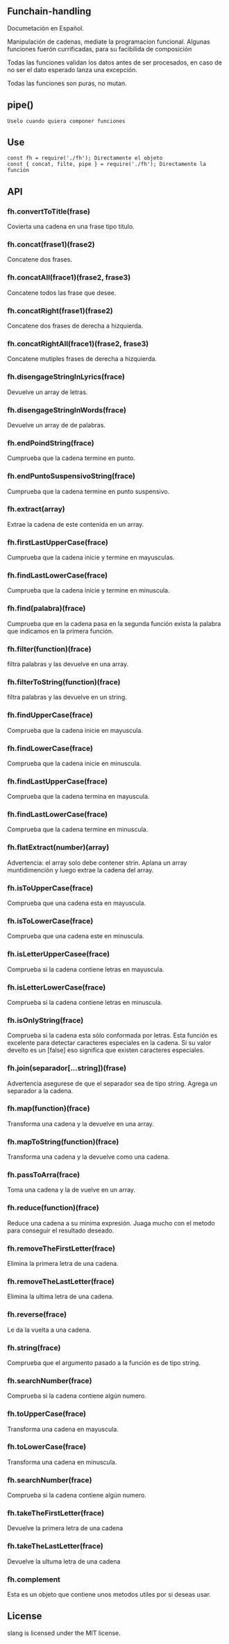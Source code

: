 Funchain-handling
-----
Documetación en Español.

Manipulación de cadenas, mediate la programacíon funcional.
Algunas funciones fuerón currificadas, para su facibilida de composición

Todas las funciones validan los datos antes de ser procesados, en caso de no ser el dato esperado lanza una excepción.

Todas las funciones son puras, no mutan.

## pipe()
    Uselo cuando quiera componer funciones 


## Use
    const fh = require('./fh'); Directamente el objeto
    const { concat, filte, pipe } = require('./fh'); Directamente la función

## API

### fh.convertToTitle(frase)
Covierta una cadena en una frase tipo titulo.

### fh.concat(frase1)(frase2)
Concatene dos frases.

### fh.concatAll(frace1)(frase2, frase3)
Concatene todos las frase que desee.

### fh.concatRight(frase1)(frase2)
Concatene dos frases de derecha a hizquierda.

### fh.concatRightAll(frace1)(frase2, frase3)
Concatene mutiples frases de derecha a hizquierda.

### fh.disengageStringInLyrics(frace)
Devuelve un array de letras.

### fh.disengageStringInWords(frace)
Devuelve un array de de palabras.

### fh.endPoindString(frace)
Cumprueba que la cadena termine en punto.

### fh.endPuntoSuspensivoString(frace)
Cumprueba que la cadena termine en punto suspensivo.

### fh.extract(array)
Extrae la cadena de este contenida en un array.

### fh.firstLastUpperCase(frace)
Cumprueba que la cadena inicie y termine en mayusculas.

### fh.findLastLowerCase(frace)
Cumprueba que la cadena inicie y termine en minuscula.

### fh.find(palabra)(frace)
Cumprueba que en la cadena pasa en la segunda función exista la palabra que indicamos en la primera función.

### fh.filter(function)(frace)
filtra palabras y las devuelve en una array.

### fh.filterToString(function)(frace)
filtra palabras y las devuelve en un string.

### fh.findUpperCase(frace)
Comprueba que la cadena inicie en mayuscula.

### fh.findLowerCase(frace)
Comprueba que la cadena inicie en minuscula.

### fh.findLastUpperCase(frace)
Comprueba que la cadena termina en mayuscula.

### fh.findLastLowerCase(frace)
Comprueba que la cadena termine en minuscula.

### fh.flatExtract(number)(array)
Advertencia: el array solo debe contener strin.
Aplana un array muntidimención y luego extrae la cadena del array.

### fh.isToUpperCase(frace)
Comprueba que una cadena esta en mayuscula.

### fh.isToLowerCase(frace)
Comprueba que una cadena este en minuscula.

### fh.isLetterUpperCasee(frace)
Comprueba si la cadena contiene letras en mayuscula.

### fh.isLetterLowerCase(frace)
Comprueba si la cadena contiene letras en minuscula.

### fh.isOnlyString(frace)
Comprueba si la cadena esta sólo conformada por letras.
Esta función es excelente para detectar caracteres especiales en la cadena.
Si su valor develto es un [false] eso significa que existen caracteres especiales.

### fh.join(separador[...string])(frase)
Advertencia asegurese de que el separador sea de tipo string.
Agrega un separador a la cadena.

### fh.map(function)(frace)
Transforma una cadena y la devuelve en una array.

### fh.mapToString(function)(frace)
Transforma una cadena y la devuelve como una cadena.

### fh.passToArra(frace)
Toma una cadena y la de vuelve en un array.

### fh.reduce(function)(frace)
Reduce una cadena a su minima expresión.
Juaga mucho con el metodo para conseguir el resultado deseado.

### fh.removeTheFirstLetter(frace)
Elimina la primera letra de una cadena.

### fh.removeTheLastLetter(frace)
Elimina la ultima letra de una cadena.

### fh.reverse(frace)
Le da la vuelta a una cadena.

### fh.string(frace)
Comprueba que el argumento pasado a la función es de tipo string.

### fh.searchNumber(frace)
Comprueba si la cadena contiene algún numero.

### fh.toUpperCase(frace)
Transforma una cadena en mayuscula.

### fh.toLowerCase(frace)
Transforma una cadena en minuscula.

### fh.searchNumber(frace)
Comprueba si la cadena contiene algún numero.

### fh.takeTheFirstLetter(frace)
Devuelve la primera letra de una cadena

### fh.takeTheLastLetter(frace)
Devuelve la ultuma letra de una cadena

### fh.complement
Esta es un objeto que contiene unos metodos utiles por si deseas usar.
     
## License

slang is licensed under the MIT license.

